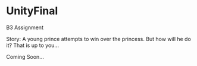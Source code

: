 # UnityFinal
B3 Assignment

Story: A young prince attempts to win over the princess. But how will he do it? That is up to you...

Coming Soon...

